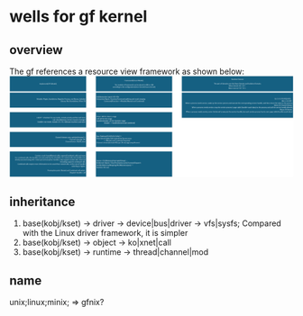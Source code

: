 # wells for gf kernel

## overview

The gf references a resource view framework as shown below:
![](doc/gf-framework.png)

## inheritance

1. base(kobj/kset) -> driver -> device|bus|driver -> vfs|sysfs; Compared with the Linux driver framework, it is simpler
2. base(kobj/kset) -> object   -> ko|xnet|call
3. base(kobj/kset) -> runtime -> thread|channel|mod

## name
unix;linux;minix; => gfnix?
